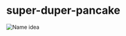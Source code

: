 # super-duper-pancake
![Name idea](https://cdn.discordapp.com/attachments/725754376395686019/788402622817501214/unknown.png "Name idea")
